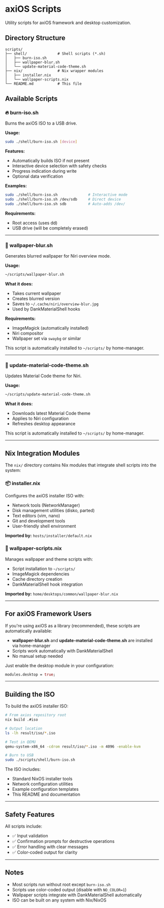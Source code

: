 # axiOS Scripts

Utility scripts for axiOS framework and desktop customization.

## Directory Structure

```
scripts/
├── shell/              # Shell scripts (*.sh)
│   ├── burn-iso.sh
│   ├── wallpaper-blur.sh
│   └── update-material-code-theme.sh
├── nix/                # Nix wrapper modules
│   ├── installer.nix
│   └── wallpaper-scripts.nix
└── README.md           # This file
```

## Available Scripts

### 🔥 burn-iso.sh

Burns the axiOS ISO to a USB drive.

**Usage:**
```bash
sudo ./shell/burn-iso.sh [device]
```

**Features:**
- Automatically builds ISO if not present
- Interactive device selection with safety checks
- Progress indication during write
- Optional data verification

**Examples:**
```bash
sudo ./shell/burn-iso.sh              # Interactive mode
sudo ./shell/burn-iso.sh /dev/sdb     # Direct device
sudo ./shell/burn-iso.sh sdb          # Auto-adds /dev/
```

**Requirements:**
- Root access (uses dd)
- USB drive (will be completely erased)

---

### 🎨 wallpaper-blur.sh

Generates blurred wallpaper for Niri overview mode.

**Usage:**
```bash
~/scripts/wallpaper-blur.sh
```

**What it does:**
- Takes current wallpaper
- Creates blurred version
- Saves to `~/.cache/niri/overview-blur.jpg`
- Used by DankMaterialShell hooks

**Requirements:**
- ImageMagick (automatically installed)
- Niri compositor
- Wallpaper set via `swaybg` or similar

This script is automatically installed to `~/scripts/` by home-manager.

---

### 🎨 update-material-code-theme.sh

Updates Material Code theme for Niri.

**Usage:**
```bash
~/scripts/update-material-code-theme.sh
```

**What it does:**
- Downloads latest Material Code theme
- Applies to Niri configuration
- Refreshes desktop appearance

This script is automatically installed to `~/scripts/` by home-manager.

---

## Nix Integration Modules

The `nix/` directory contains Nix modules that integrate shell scripts into the system:

### 📦 installer.nix

Configures the axiOS installer ISO with:
- Network tools (NetworkManager)
- Disk management utilities (disko, parted)
- Text editors (vim, nano)
- Git and development tools
- User-friendly shell environment

**Imported by:** `hosts/installer/default.nix`

### 🎨 wallpaper-scripts.nix

Manages wallpaper and theme scripts with:
- Script installation to `~/scripts/`
- ImageMagick dependencies
- Cache directory creation
- DankMaterialShell hook integration

**Imported by:** `home/desktops/common/wallpaper-blur.nix`

---

## For axiOS Framework Users

If you're using axiOS as a library (recommended), these scripts are automatically available:

- **wallpaper-blur.sh** and **update-material-code-theme.sh** are installed via home-manager
- Scripts work automatically with DankMaterialShell
- No manual setup needed

Just enable the desktop module in your configuration:

```nix
modules.desktop = true;
```

---

## Building the ISO

To build the axiOS installer ISO:

```bash
# From axios repository root
nix build .#iso

# Output location
ls -lh result/iso/*.iso

# Test in QEMU
qemu-system-x86_64 -cdrom result/iso/*.iso -m 4096 -enable-kvm

# Burn to USB
sudo ./scripts/shell/burn-iso.sh
```

The ISO includes:
- Standard NixOS installer tools
- Network configuration utilities
- Example configuration templates
- This README and documentation

---

## Safety Features

All scripts include:
- ✅ Input validation
- ✅ Confirmation prompts for destructive operations
- ✅ Error handling with clear messages
- ✅ Color-coded output for clarity

---

## Notes

- Most scripts run without root except `burn-iso.sh`
- Scripts use color-coded output (disable with `NO_COLOR=1`)
- Wallpaper scripts integrate with DankMaterialShell automatically
- ISO can be built on any system with Nix/NixOS
